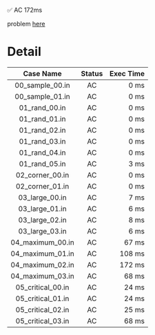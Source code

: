 ✅  AC  172ms

problem [here](https://onlinejudge.u-aizu.ac.jp/courses/library/3/DSL/2/DSL_2_G)

# Detail

| Case Name | Status | Exec Time |
|:---------:|:------:|---------:|
| 00_sample_00.in | AC | 0 ms |
| 00_sample_01.in | AC | 0 ms |
| 01_rand_00.in | AC | 0 ms |
| 01_rand_01.in | AC | 0 ms |
| 01_rand_02.in | AC | 0 ms |
| 01_rand_03.in | AC | 0 ms |
| 01_rand_04.in | AC | 0 ms |
| 01_rand_05.in | AC | 3 ms |
| 02_corner_00.in | AC | 0 ms |
| 02_corner_01.in | AC | 0 ms |
| 03_large_00.in | AC | 7 ms |
| 03_large_01.in | AC | 6 ms |
| 03_large_02.in | AC | 8 ms |
| 03_large_03.in | AC | 6 ms |
| 04_maximum_00.in | AC | 67 ms |
| 04_maximum_01.in | AC | 108 ms |
| 04_maximum_02.in | AC | 172 ms |
| 04_maximum_03.in | AC | 68 ms |
| 05_critical_00.in | AC | 24 ms |
| 05_critical_01.in | AC | 24 ms |
| 05_critical_02.in | AC | 25 ms |
| 05_critical_03.in | AC | 68 ms |


